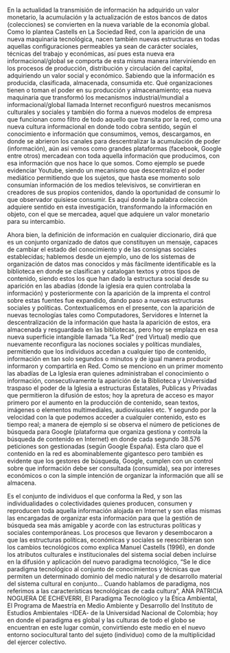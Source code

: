 En la actualidad la transmisión de información ha adquirido un valor monetario,  la 
acumulación y la actualización de estos bancos de datos (colecciones) se convierten en 
la nueva variable de la economía global. Como lo plantea Castells en La Sociedad Red, 
con la aparición de una nueva maquinaria tecnológica, nacen también nuevas estructuras
en todas aquellas configuraciones permeables ya sean de carácter sociales, técnicas del
trabajo y económicas, así pues esta nueva era informacional/global se comporta de esta 
misma manera interviniendo en los procesos de producción, distribución y circulación del
capital, adquiriendo un valor social y económico. Sabiendo que la información es 
producida, clasificada, almacenada, consumida etc. Qué organizaciones tienen o toman el 
poder en su producción y almacenamiento; esa nueva maquinaria que transformó los 
mecanismos industrial/mundial a informacional/global llamada Internet reconfiguró
nuestros mecanismos culturales y sociales  y también dio forma a nuevos modelos de 
empresa que funcionan como filtro de todo aquello que transita por la red, como una 
nueva cultura informacional en donde todo cobra sentido, según el conocimiento e 
información que consumimos, vemos, descargamos, en donde se abrieron los canales para 
descentralizar la acumulación de poder (información), aún así vemos como grandes 
plataformas (facebook, Google entre otros) mercadean con toda aquella información que 
producimos, con esa información que nos hace lo que somos.  Como ejemplo se puede 
evidenciar Youtube, siendo un mecanismo que descentralizo el poder mediático 
permitiendo que los sujetos, que hasta ese momento solo consumían información de los 
medios televisivos, se convirtieran en creadores de sus propios contenidos, dando la 
oportunidad de consumir lo que observador quisiese consumir. Es aquí donde la palabra 
colección adquiere sentido en esta investigación, transformando la información en 
objeto, con el que se mercadea, aquel que adquiere un valor monetario para su 
intercambio.

Ahora bien, la definición de información en cualquier diccionario, dirá que es un
conjunto organizado de datos que constituyen un mensaje, capaces de cambiar el estado 
del conocimiento y de las consignas sociales establecidas; hablemos desde un ejemplo, 
uno de los sistemas de organización de datos mas conocidos y más fácilmente 
identificable es la biblioteca en donde se clasifican y catalogan textos y otros tipos 
de contenido, siendo estos los que han dado la estructura social desde su aparición en 
las abadías (donde la iglesia era quien controlaba la información) y posteriormente con
la aparición de la imprenta el control sobre estas fuentes fue expandido, dando paso a 
nuevas estructuras sociales y políticas. Contextualicemos en el presente, con la 
aparición de nuevas tecnologías tales como Computadores, Servidores e Internet la 
descentralización de la información que hasta la aparición de estos, era almacenada y 
resguardada en las bibliotecas, pero hoy se emplaza en esa nueva superficie intangible 
llamada “La Red” (red Virtual) medio que nuevamente reconfigura las nociones sociales y 
políticas mundiales, permitiendo que los individuos accedan a cualquier tipo de 
contenido, información en tan solo segundos o minutos y de igual manera producir 
informaron y compartirla en Red.  Como se menciono en un primer momento las abadías de 
La Iglesia eran quienes administraban el conocimiento o información, consecutivamente 
la aparición de la Biblioteca y Universidad traspaso el poder de la Iglesia a 
estructuras Estatales, Publicas y Privadas que permitieron la difusión de estos; hoy la 
apretura de acceso es mayor primero por el aumento en la producción de contenido, sean 
textos, imágenes o elementos multimediales, audiovisuales etc. Y segundo por la 
velocidad con la que podemos acceder a cualquier contenido, esto es tiempo real; a 
manera de ejemplo si se observa el número de peticiones de búsqueda para Google 
(plataforma que organiza gestiona y controla la búsqueda de contenido en Internet) en 
donde cada segundo 38.576 peticiones son gestionadas (según Google España). Esta claro 
que el contenido en la red es abominablemente gigantesco pero también es evidente que 
los gestores de búsqueda, Google, cumplen con un control sobre que información debe ser 
consultada (consumida), sea por intereses económicos o con la simple intención de 
organizar la información que allí se almacena.

Es el conjunto de individuos el que conforma la Red, y son las individualidades o colectividades quienes producen, consumen y reproducen toda aquella información alojada en Internet y son ellas mismas las encargadas de organizar esta información para que la gestión de búsqueda sea más amigable y acorde con las estructuras políticas y sociales contemporáneas. Los procesos que llevaron y desembocaron a que las estructuras políticas, económicas y sociales se reescribieran son los cambios tecnológicos como explica Manuel Castells (1996), en donde los atributos culturales e institucionales del sistema social deben incluirse en la difusión y aplicación del nuevo paradigma tecnológico, “Se le dice paradigma tecnológico al conjunto de conocimientos y técnicas que permiten un determinado dominio del medio natural y de desarrollo material del sistema cultural  en conjunto… Cuando hablamos de paradigma, nos referimos a las características tecnológicas de cada cultura”, ANA PATRICIA NOGUERA DE ECHEVERRI, El Paradigma Tecnológico y la Ética Ambiental, El Programa de Maestría en Medio Ambiente y Desarrollo del Instituto de Estudios Ambientales -IDEA- de la Universidad Nacional de Colombia; hoy en donde el paradigma es global y las culturas de todo el globo se encuentran en este lugar común, convirtiendo este medio en el nuevo entorno sociocultural tanto del sujeto (individuo) como de la  multiplicidad del ejercer colectivo.